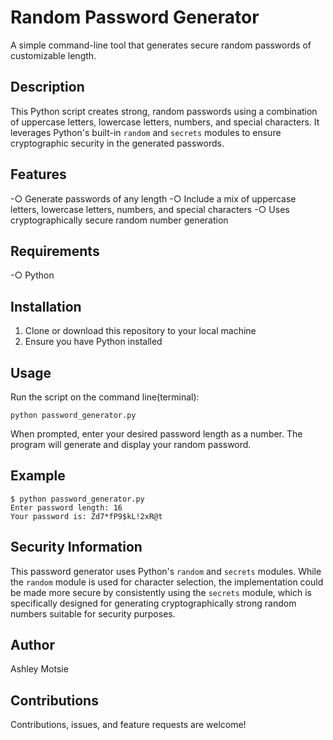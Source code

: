 # Random Password Generator

A simple command-line tool that generates secure random passwords of customizable length.

## Description

This Python script creates strong, random passwords using a combination of uppercase letters, lowercase letters, numbers, and special characters. It leverages Python's built-in `random` and `secrets` modules to ensure cryptographic security in the generated passwords.

## Features

-○ Generate passwords of any length
-○ Include a mix of uppercase letters, lowercase letters, numbers, and special characters
-○ Uses cryptographically secure random number generation

## Requirements

-○ Python

## Installation

1. Clone or download this repository to your local machine
2. Ensure you have Python installed

## Usage

Run the script on the command line(terminal):

```
python password_generator.py
```

When prompted, enter your desired password length as a number. The program will generate and display your random password.

## Example

```
$ python password_generator.py
Enter password length: 16
Your password is: Zd7*fP9$kL!2xR@t
```

## Security Information

This password generator uses Python's `random` and `secrets` modules. While the `random` module is used for character selection, the implementation could be made more secure by consistently using the `secrets` module, which is specifically designed for generating cryptographically strong random numbers suitable for security purposes.

## Author

Ashley Motsie 

## Contributions

Contributions, issues, and feature requests are welcome!
